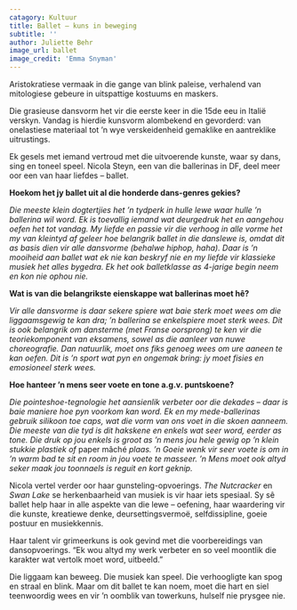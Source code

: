 ```yaml
---
catagory: Kultuur
title: Ballet – kuns in beweging
subtitle: ''
author: Juliette Behr
image_url: ballet
image_credit: 'Emma Snyman'
---
```


Aristokratiese vermaak in die gange van blink paleise, verhalend van mitologiese gebeure in uitspattige kostuums en maskers.

Die grasieuse dansvorm het vir die eerste keer in die 15de eeu in Italië verskyn. Vandag is hierdie kunsvorm alombekend en gevorderd: van onelastiese materiaal tot ’n wye verskeidenheid gemaklike en aantreklike uitrustings.

Ek gesels met iemand vertroud met die uitvoerende kunste, waar sy dans, sing en toneel speel. Nicola Steyn, een van die ballerinas in DF, deel meer oor een van haar liefdes – ballet.

**Hoekom het jy ballet uit al die honderde dans-genres gekies?**

_Die meeste klein dogtertjies het ’n tydperk in hulle lewe waar hulle ’n ballerina wil word. Ek is toevallig iemand wat deurgedruk het en aangehou oefen het tot vandag. My liefde en passie vir die verhoog in alle vorme het my van kleintyd af geleer hoe belangrik ballet in die danslewe is, omdat dit as basis dien vir alle dansvorme (behalwe hiphop, haha). Daar is ’n mooiheid aan ballet wat ek nie kan beskryf nie en my liefde vir klassieke musiek het alles bygedra. Ek het ook balletklasse as 4-jarige begin neem en kon nie ophou nie._

**Wat is van die belangrikste eienskappe wat ballerinas moet hê?**

_Vir alle dansvorme is daar sekere spiere wat baie sterk moet wees om die liggaamsgewig te kan dra; ’n ballerina se enkelspiere moet sterk wees. Dit is ook belangrik om dansterme (met Franse oorsprong) te ken vir die teoriekomponent van eksamens, sowel as die aanleer van nuwe choreografie. Dan natuurlik, moet ons fiks genoeg wees om ure aaneen te kan oefen. Dit is ’n sport wat pyn en ongemak bring: jy moet fisies en emosioneel sterk wees._

**Hoe hanteer ’n mens seer voete en tone a.g.v. puntskoene?**

_Die pointeshoe-tegnologie het aansienlik verbeter oor die dekades – daar is baie maniere hoe pyn voorkom kan word. Ek en my mede-ballerinas gebruik silikoon toe caps, wat die vorm van ons voet in die skoen aanneem. Die meeste van die tyd is dit hakskene en enkels wat seer word, eerder as tone. Die druk op jou enkels is groot as ’n mens jou hele gewig op ’n klein stukkie plastiek of_ paper mâché _plaas. ’n Goeie wenk vir seer voete is om in ’n warm bad te sit en room in jou voete te masseer. ’n Mens moet ook altyd seker maak jou toonnaels is reguit en kort geknip._

Nicola vertel verder oor haar gunsteling-opvoerings. _The Nutcracker_ en _Swan Lake_ se herkenbaarheid van musiek is vir haar iets spesiaal. Sy sê ballet help haar in alle aspekte van die lewe – oefening, haar waardering vir die kunste, kreatiewe denke, deursettingsvermoë, selfdissipline, goeie postuur en musiekkennis.

Haar talent vir grimeerkuns is ook gevind met die voorbereidings van dansopvoerings. “Ek wou altyd my werk verbeter en so veel moontlik die karakter wat vertolk moet word, uitbeeld.”

Die liggaam kan beweeg. Die musiek kan speel. Die verhoogligte kan spog en straal en blink. Maar om dit ballet te kan noem, moet die hart en siel teenwoordig wees en vir ’n oomblik van towerkuns, hulself nie prysgee nie.
